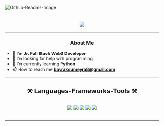 ![Github-Readme-Image](https://github.com/SumeyraBayrak/SumeyraBayrak/assets/136161028/67936907-3a14-4e88-ab04-d733b710ceeb)

<div align="center">
 <a href="https://github.com/SumeyraBayrak">
  <h1 align="center">
    <img src="https://readme-typing-svg.herokuapp.com/?font=Righteous&size=35&center=true&vCenter=true&width=500&height=70&duration=4000&lines=Hi+There!+👋;+I'm+Sumeyra+Bayrak!+%F0%9F%91%A9%E2%80%8D%E2%9D%A4%EF%B8%8F%F0%9F%91%A9%E2%80%8D%F0%9F%92%BB;" />
  </h1>
 </a>
</div>

---

### <p align="center">About Me</p>
 
- 🚀  I'm **Jr. Full Stack Web3 Developer**
- 🤝 I’m looking for help with programming
- 🌱 I’m currently learning **Python**
- 📫 How to reach me **bayraksumeyra8@gmail.com**

---

<h2 align="center">⚒️ Languages-Frameworks-Tools ⚒️</h2>
<br/>
<div align="center">
    <img src="https://img.icons8.com/color/48/000000/html-5--v1.png"/>
    <img src="https://img.icons8.com/color/48/000000/css3.png"/>
    <img src="https://img.icons8.com/color/48/000000/javascript--v1.png"/>
    <img src="https://img.icons8.com/plasticine/48/000000/react.png"/>
    <img src="https://img.icons8.com/color/48/000000/python--v1.png"/>
</div>

<br/>
<hr/>


